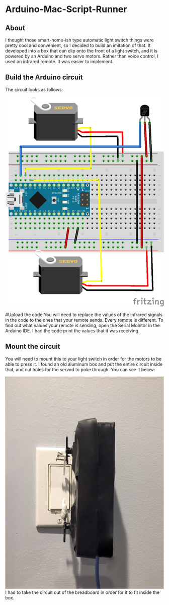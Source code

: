 # Arduino-Mac-Script-Runner


## About
I thought those smart-home-ish type automatic light switch things were pretty cool and convenient, so I decided to build an imitation of that. It developed into a box that can clip onto the front of a light switch, and it is powered by an Arduino and two servo motors. Rather than voice control, I used an infrared remote. It was easier to implement.


## Build the Arduino circuit
The circuit looks as follows:

![Circuit](https://github.com/benmgil/Remote-Lightswitch/blob/master/circuit.png)

#Upload the code
You will need to replace the values of the infrared signals in the code to the ones that your remote sends. Every remote is different. To find out what values your remote is sending, open the Serial Monitor in the Arduino IDE. I had the code print the values that it was receiving.

## Mount the circuit
You will need to mount this to your light switch in order for the motors to be able to press it. I found an old aluminum box and put the entire circuit inside that, and cut holes for the servod to poke through. You can see it below:

![Mount](https://github.com/benmgil/Remote-Lightswitch/blob/master/lightswitch.jpg)
I had to take the circuit out of the breadboard in order for it to fit inside the box.
